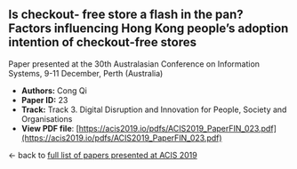 ## Is checkout- free store a flash in the pan? Factors influencing Hong Kong people’s adoption intention of checkout-free stores

Paper presented at the 30th Australasian Conference on Information Systems, 9-11 December, Perth (Australia)
- **Authors:** Cong Qi
- **Paper ID:** 23
- **Track:** Track 3. Digital Disruption and Innovation for People, Society and Organisations
- **View PDF file**: [https://acis2019.io/pdfs/ACIS2019_PaperFIN_023.pdf](https://acis2019.io/pdfs/ACIS2019_PaperFIN_023.pdf)

&larr; back to [full list of papers presented at ACIS 2019](https://acis2019.io/)